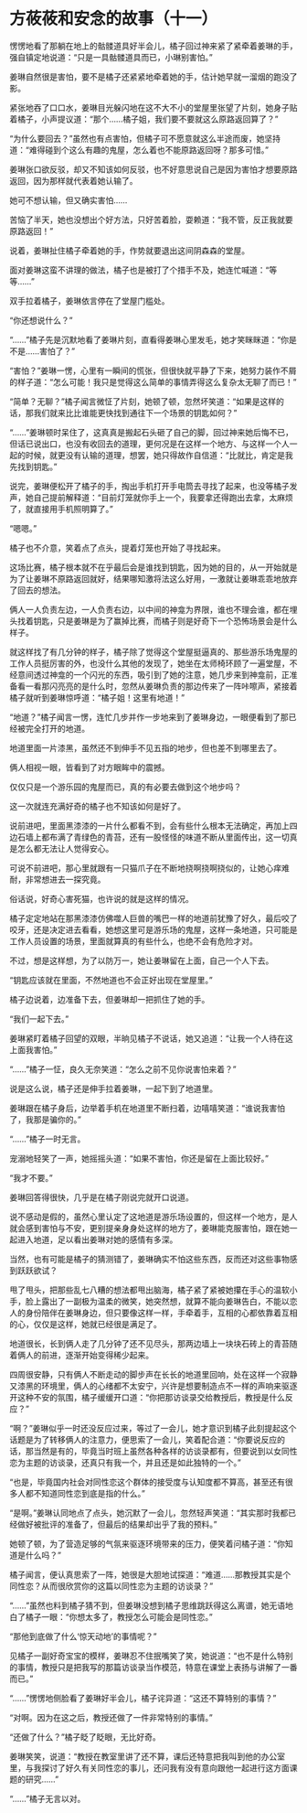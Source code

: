 # 方莜莜和安念的故事（十一）

愣愣地看了那躺在地上的骷髅道具好半会儿，橘子回过神来紧了紧牵着姜琳的手，强自镇定地说道：“只是一具骷髅道具而已，小琳别害怕。”

姜琳自然很是害怕，要不是橘子还紧紧地牵着她的手，估计她早就一溜烟的跑没了影。

紧张地吞了口口水，姜琳目光躲闪地在这不大不小的堂屋里张望了片刻，她身子贴着橘子，小声提议道：“那个……橘子姐，我们要不要就这么原路返回算了？”

“为什么要回去？”虽然也有点害怕，但橘子可不愿意就这么半途而废，她坚持道：“难得碰到个这么有趣的鬼屋，怎么着也不能原路返回呀？那多可惜。”

姜琳张口欲反驳，却又不知该如何反驳，也不好意思说自己是因为害怕才想要原路返回，因为那样就代表着她认输了。

她可不想认输，但又确实害怕……

苦恼了半天，她也没想出个好方法，只好苦着脸，耍赖道：“我不管，反正我就要原路返回！”

说着，姜琳扯住橘子牵着她的手，作势就要退出这间阴森森的堂屋。

面对姜琳这蛮不讲理的做法，橘子也是被打了个措手不及，她连忙喊道：“等等……”

双手拉着橘子，姜琳依言停在了堂屋门槛处。

“你还想说什么？”

“……”橘子先是沉默地看了姜琳片刻，直看得姜琳心里发毛，她才笑眯眯道：“你是不是……害怕了？”

“害怕？”姜琳一愣，心里有一瞬间的慌张，但很快就平静了下来，她努力装作不屑的样子道：“怎么可能！我只是觉得这么简单的事情弄得这么复杂太无聊了而已！”

“简单？无聊？”橘子闻言微怔了片刻，她顿了顿，忽然坏笑道：“如果是这样的话，那我们就来比比谁能更快找到通往下一个场景的钥匙如何？”

“……”姜琳顿时呆住了，这真真是搬起石头砸了自己的脚，回过神来她后悔不已，但话已说出口，也没有收回去的道理，更何况是在这样一个地方、与这样一个人一起的时候，就更没有认输的道理，想罢，她只得故作自信道：“比就比，肯定是我先找到钥匙。”

说完，姜琳便松开了橘子的手，掏出手机打开手电筒去寻找了起来，也没等橘子发声，她自己提前解释道：“目前灯笼就你手上一个，我要拿还得跑出去拿，太麻烦了，就直接用手机照明算了。”

“嗯嗯。”

橘子也不介意，笑着点了点头，提着灯笼也开始了寻找起来。

这场比赛，橘子根本就不在乎最后会是谁找到钥匙，因为她的目的，从一开始就是为了让姜琳不原路返回就好，结果哪知激将法这么好用，一激就让姜琳乖乖地放弃了回去的想法。

俩人一人负责左边，一人负责右边，以中间的神龛为界限，谁也不理会谁，都在埋头找着钥匙，只是姜琳是为了赢掉比赛，而橘子则是好奇下一个恐怖场景会是什么样子。

就这样找了有几分钟的样子，橘子除了觉得这个堂屋挺逼真的、那些游乐场鬼屋的工作人员挺厉害的外，也没什么其他的发现了，她坐在太师椅环顾了一遍堂屋，不经意间透过神龛的一个闪光的东西，吸引到了她的注意，她几步来到神龛前，正准备看一看那闪亮亮的是什么时，忽然从姜琳负责的那边传来了一阵咔嚓声，紧接着橘子就听到姜琳惊呼道：“橘子姐！这里有地道！”

“地道？”橘子闻言一愣，连忙几步并作一步地来到了姜琳身边，一眼便看到了那已经被完全打开的地道。

地道里面一片漆黑，虽然还不到伸手不见五指的地步，但也差不到哪里去了。

俩人相视一眼，皆看到了对方眼眸中的震撼。

仅仅只是一个游乐园的鬼屋而已，真的有必要去做到这个地步吗？

这一次就连充满好奇的橘子也不知该如何是好了。

说前进吧，里面黑漆漆的一片什么都看不到，会有些什么根本无法确定，再加上四边石墙上都布满了青绿色的青苔，还有一股怪怪的味道不断从里面传出，这一切真是怎么都无法让人觉得安心。

可说不前进吧，那心里就跟有一只猫爪子在不断地挠啊挠啊挠似的，让她心痒难耐，非常想进去一探究竟。

俗话说，好奇心害死猫，也许说的就是这样的情况。

橘子定定地站在那黑漆漆仿佛噬人巨兽的嘴巴一样的地道前犹豫了好久，最后咬了咬牙，还是决定进去看看，她想这里可是游乐场的鬼屋，这样一条地道，只可能是工作人员设置的场景，里面就算真的有些什么，也绝不会有危险才对。

不过，想是这样想，为了以防万一，她让姜琳留在上面，自己一个人下去。

“钥匙应该就在里面，不然地道也不会正好出现在堂屋里。”

橘子边说着，边准备下去，但姜琳却一把抓住了她的手。

“我们一起下去。”

姜琳紧盯着橘子回望的双眼，半晌见橘子不说话，她又追道：“让我一个人待在这上面我害怕。”

“……”橘子一怔，良久无奈笑道：“怎么之前不见你说害怕来着？”

说是这么说，橘子还是伸手拉着姜琳，一起下到了地道里。

姜琳跟在橘子身后，边举着手机在地道里不断扫着，边嘻嘻笑道：“谁说我害怕了，我那是骗你的。”

“……”橘子一时无言。

宠溺地轻笑了一声，她摇摇头道：“如果不害怕，你还是留在上面比较好。”

“我才不要。”

姜琳回答得很快，几乎是在橘子刚说完就开口说道。

说不感动是假的，虽然心里认定了这地道是游乐场设置的，但这样一个地方，是人就会感到害怕与不安，更别提亲身身处这样的地方了，姜琳能克服害怕，跟在她一起进入地道，足以看出姜琳对她的感情有多深。

当然，也有可能是橘子的猜测错了，姜琳确实不怕这些东西，反而还对这些事物感到跃跃欲试？

甩了甩头，把那些乱七八糟的想法都甩出脑海，橘子紧了紧被她攥在手心的温软小手，脸上露出了一副极为温柔的微笑，她突然想，就算不能向姜琳告白，不能以恋人的身份陪伴在姜琳身边，但只要像这样一样，手牵着手，互相的心都依靠着互相的心，仅仅是这样，她就已经很是满足了。

地道很长，长到俩人走了几分钟了还不见尽头，那两边墙上一块块石砖上的青苔随着俩人的前进，逐渐开始变得稀少起来。

四周很安静，只有俩人不断走动的脚步声在长长的地道里回响，处在这样一个寂静又漆黑的环境里，俩人的心绪都不太安宁，兴许是想要制造点不一样的声响来驱逐开这种不安的氛围，橘子缓缓开口道：“你把那访谈录交给教授后，教授是什么反应？”

“啊？”姜琳似乎一时还没反应过来，等过了一会儿，她才意识到橘子此刻提起这个话题是为了转移俩人的注意力，便思索了一会儿，笑着配合道：“你要说反应的话，那当然是有的，毕竟当时班上虽然各种各样的访谈录都有，但要说到以女同性恋为主题的访谈录，还真只有我一个，并且还是如此独特的一个。”

“也是，毕竟国内社会对同性恋这个群体的接受度与认知度都不算高，甚至还有很多人都不知道同性恋到底是指的什么。”

“是啊。”姜琳认同地点了点头，她沉默了一会儿，忽然轻声笑道：“其实那时我都已经做好被批评的准备了，但最后的结果却出乎了我的预料。”

她顿了顿，为了营造足够的气氛来驱逐环境带来的压力，便笑着问橘子道：“你知道是什么吗？”

橘子闻言，便认真思索了一阵，她很是大胆地试探道：“难道……那教授其实是个同性恋？从而很欣赏你的这篇以同性恋为主题的访谈录？”

“……”虽然也料到橘子猜不到，但姜琳没想到橘子思维跳跃得这么离谱，她无语地白了橘子一眼：“你想太多了，教授怎么可能会是同性恋。”

“那他到底做了什么‘惊天动地’的事情呢？”

见橘子一副好奇宝宝的模样，姜琳忍不住抿嘴笑了笑，她说道：“也不是什么特别的事情，教授只是把我写的那篇访谈录当作模范，特意在课堂上表扬与讲解了一番而已。”

“……”愣愣地侧脸看了姜琳好半会儿，橘子诧异道：“这还不算特别的事情？”

“对啊。因为在这之后，教授还做了一件非常特别的事情。”

“还做了什么？”橘子眨了眨眼，无比好奇。

姜琳笑笑，说道：“教授在教室里讲了还不算，课后还特意把我叫到他的办公室里，与我探讨了好久有关同性恋的事儿，还问我有没有意向跟他一起进行这方面课题的研究……”

“……”橘子无言以对。
